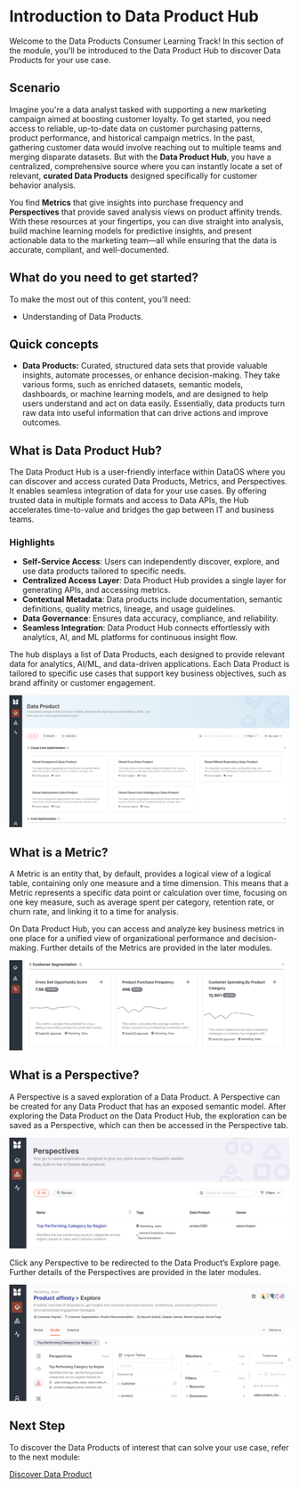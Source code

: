# Introduction to Data Product Hub

Welcome to the Data Products Consumer Learning Track! In this section of the module, you'll be introduced to the Data Product Hub to discover Data Products for your use case.

## Scenario

Imagine you're a data analyst tasked with supporting a new marketing campaign aimed at boosting customer loyalty. To get started, you need access to reliable, up-to-date data on customer purchasing patterns, product performance, and historical campaign metrics. In the past, gathering customer data would involve reaching out to multiple teams and merging disparate datasets. But with the **Data Product Hub**, you have a centralized, comprehensive source where you can instantly locate a set of relevant, **curated Data Products** designed specifically for customer behavior analysis.

You find **Metrics** that give insights into purchase frequency and **Perspectives** that provide saved analysis views on product affinity trends. With these resources at your fingertips, you can dive straight into analysis, build machine learning models for predictive insights, and present actionable data to the marketing team—all while ensuring that the data is accurate, compliant, and well-documented.

## What do you need to get started?

To make the most out of this content, you’ll need:

- Understanding of Data Products.

## Quick concepts

- **Data Products:** Curated, structured data sets that provide valuable insights, automate processes, or enhance decision-making.  They take various forms, such as enriched datasets, semantic models, dashboards, or machine learning models, and are designed to help users understand and act on data easily. Essentially, data products turn raw data into useful information that can drive actions and improve outcomes.

## What is Data Product Hub?

The Data Product Hub is a user-friendly interface within DataOS where you can discover and access curated Data Products, Metrics, and Perspectives. It enables seamless integration of data for your use cases. By offering trusted data in multiple formats and access to Data APIs, the Hub accelerates time-to-value and bridges the gap between IT and business teams.

### **Highlights**

- **Self-Service Access**: Users can independently discover, explore, and use data products tailored to specific needs.
- **Centralized Access Layer**: Data Product Hub provides a single layer for generating APIs, and accessing metrics.
- **Contextual Metadata**: Data products include documentation, semantic definitions, quality metrics, lineage, and usage guidelines.
- **Data Governance**: Ensures data accuracy, compliance, and reliability.
- **Seamless Integration**: Data Product Hub connects effortlessly with analytics, AI, and ML platforms for continuous insight flow.

The hub displays a list of Data Products, each designed to provide relevant data for analytics, AI/ML, and data-driven applications. Each Data Product is tailored to specific use cases that support key business objectives, such as brand affinity or customer engagement.

![intro_home.png](/learn/dp_consumer_learn_track/intro_dph/intro_home.png)

## What is a Metric?

A Metric is an entity that, by default, provides a logical view of a logical table, containing only one measure and a time dimension. This means that a Metric represents a specific data point or calculation over time, focusing on one key measure, such as average spent per category, retention rate, or churn rate, and linking it to a time for analysis. 

On Data Product Hub, you can access and analyze key business metrics in one place for a unified view of organizational performance and decision-making. Further details of the Metrics are provided in the later modules.

![intro_metrics.png](/learn/dp_consumer_learn_track/intro_dph/intro_metrics.png)

## What is a Perspective?

A Perspective is a saved exploration of a Data Product. A Perspective can be created for any Data Product that has an exposed semantic model. After exploring the Data Product on the Data Product Hub, the exploration can be saved as a Perspective, which can then be accessed in the Perspective tab. 

![intro_perspective.png](/learn/dp_consumer_learn_track/intro_dph/intro_perspective.png)

Click any Perspective to be redirected to the Data Product’s Explore page. Further details of the  Perspectives are provided in the later modules.

![intro_explore.png](/learn/dp_consumer_learn_track/intro_dph/intro_explore.png)

## Next Step

To discover the Data Products of interest that can solve your use case, refer to the next module:

[Discover Data Product](/learn/dp_consumer_learn_track/discover_dp/)

